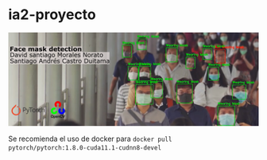 # ia2-proyecto

![Banner](images/banner.png)

Se recomienda el uso de docker para <code>docker pull pytorch/pytorch:1.8.0-cuda11.1-cudnn8-devel</code>
